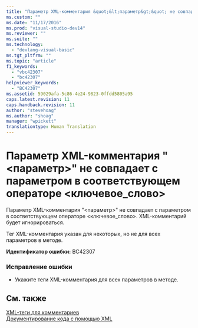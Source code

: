 ```yaml
---
title: "Параметр XML-комментария &quot;&lt;параметр&gt;&quot; не совпадает с параметром в соответствующем операторе &lt;ключевое_слово&gt; | Microsoft Docs"
ms.custom: ""
ms.date: "11/17/2016"
ms.prod: "visual-studio-dev14"
ms.reviewer: ""
ms.suite: ""
ms.technology: 
  - "devlang-visual-basic"
ms.tgt_pltfrm: ""
ms.topic: "article"
f1_keywords: 
  - "vbc42307"
  - "bc42307"
helpviewer_keywords: 
  - "BC42307"
ms.assetid: 59029afa-5c86-4e24-9823-0ffdd5805a95
caps.latest.revision: 11
caps.handback.revision: 11
author: "stevehoag"
ms.author: "shoag"
manager: "wpickett"
translationtype: Human Translation
---
```

# Параметр XML-комментария &quot;&lt;параметр&gt;&quot; не совпадает с параметром в соответствующем операторе &lt;ключевое_слово&gt;
Параметр XML\-комментария "\<параметр\>" не совпадает с параметром в соответствующем операторе \<ключевое\_слово\>. XML\-комментарий будет игнорироваться.  
  
 Тег XML\-комментария указан для некоторых, но не для всех параметров в методе.  
  
 **Идентификатор ошибки:** BC42307  
  
### Исправление ошибки  
  
-   Укажите теги XML\-комментария для всех параметров в методе.  
  
## См. также  
 [XML\-теги для комментариев](../../visual-basic/language-reference/xmldoc/recommended-xml-tags-for-documentation-comments.md)   
 [Документирование кода с помощью XML](../../visual-basic/programming-guide/program-structure/documenting-your-code-with-xml.md)